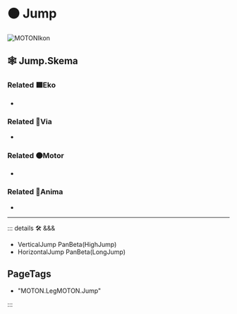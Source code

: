 # 🟠 <motor>Jump</motor>

![MOTONIkon](/Ikon/MOTONs_Ikon.png)

## 🕸 Jump.Skema

### Related 🟩<ekos>Eko</ekos>

-

### Related 🔻<via>Via</via>

-

### Related 🟠<motor>Motor</motor>

-

### Related 💜<anima>Anima</anima>

-

---

<!-- =================================================== -->
<!-- =================================================== -->
<!-- =================================================== -->
<!-- =================================================== -->
<!-- =================================================== -->
::: details 🛠 <dev>&&&</dev>

- VerticalJump PanBeta(HighJump)
- HorizontalJump PanBeta(LongJump)

<h2>PageTags</h2>

- "MOTON.LegMOTON.Jump"

:::
